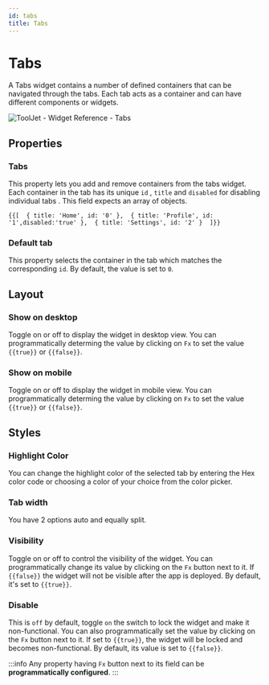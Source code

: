 ```yaml
---
id: tabs
title: Tabs
---
```

# Tabs

A Tabs widget contains a number of defined containers that can be navigated through the tabs. Each tab acts as a container and can have different components or widgets.

<div style={{textAlign: 'center'}}>

![ToolJet - Widget Reference - Tabs](/img/widgets/tabs/tabs.png)

</div>

## Properties

### Tabs

This property lets you add and remove containers from the tabs widget. Each container in the tab has its unique `id` , `title` and  `disabled` for disabling individual tabs . This field expects an array of objects.

`{{[ 
		{ title: 'Home', id: '0' }, 
		{ title: 'Profile', id: '1',disabled:'true' }, 
		{ title: 'Settings', id: '2' } 
 ]}}`

### Default tab

This property selects the container in the tab which matches the corresponding `id`. By default, the value is set to `0`. 

## Layout

### Show on desktop

Toggle on or off to display the widget in desktop view. You can programmatically determing the value by clicking on `Fx` to set the value `{{true}}` or `{{false}}`.
### Show on mobile

Toggle on or off to display the widget in mobile view. You can programmatically determing the value by clicking on `Fx` to set the value `{{true}}` or `{{false}}`.

## Styles

### Highlight Color

You can change the highlight color of the selected tab by entering the Hex color code or choosing a color of your choice from the color picker.

### Tab width

You have 2 options auto and equally split.

### Visibility

Toggle on or off to control the visibility of the widget. You can programmatically change its value by clicking on the `Fx` button next to it. If `{{false}}` the widget will not be visible after the app is deployed. By default, it's set to `{{true}}`.

### Disable

This is `off` by default, toggle `on` the switch to lock the widget and make it non-functional. You can also programmatically set the value by clicking on the `Fx` button next to it. If set to `{{true}}`, the widget will be locked and becomes non-functional. By default, its value is set to `{{false}}`.

:::info
Any property having `Fx` button next to its field can be **programmatically configured**.
:::